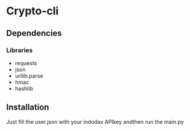 # Crypto-cli
## Dependencies
### Libraries
- requests
- json
- urllib.parse
- hmac
- hashlib

## Installation
Just fill the user.json with your indodax APIkey andthen run the main.py
